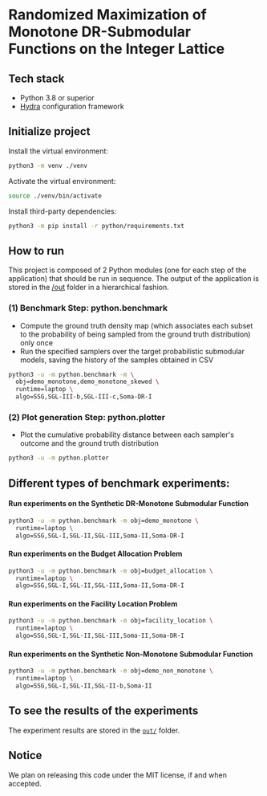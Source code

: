 # Randomized Maximization of Monotone DR-Submodular Functions on the Integer Lattice
## Tech stack

- Python 3.8 or superior
- [Hydra](https://hydra.cc) configuration framework

## Initialize project

Install the virtual environment:

```bash
python3 -m venv ./venv
```

Activate the virtual environment:

```bash
source ./venv/bin/activate
```

Install third-party dependencies:

```bash
python3 -m pip install -r python/requirements.txt
```

## How to run

This project is composed of 2 Python modules (one for each step of the application) that should be run in sequence.
The output of the application is stored in the [/out](/out) folder in a hierarchical fashion.

### (1) Benchmark Step: python.benchmark

- Compute the ground truth density map (which associates each subset to the probability of being sampled from the ground truth distribution) only once
- Run the specified samplers over the target probabilistic submodular models, saving the history of the samples obtained in CSV

```bash
python3 -u -m python.benchmark -m \
  obj=demo_monotone,demo_monotone_skewed \
  runtime=laptop \
  algo=SSG,SGL-III-b,SGL-III-c,Soma-DR-I
```

### (2) Plot generation Step: python.plotter

- Plot the cumulative probability distance between each sampler's outcome and the ground truth distribution

```bash
python3 -u -m python.plotter
```

## Different types of benchmark experiments:

#### Run experiments on the Synthetic DR-Monotone Submodular Function

```bash
python3 -u -m python.benchmark -m obj=demo_monotone \
  runtime=laptop \
  algo=SSG,SGL-I,SGL-II,SGL-III,Soma-II,Soma-DR-I
```

#### Run experiments on the Budget Allocation Problem

```bash
python3 -u -m python.benchmark -m obj=budget_allocation \
  runtime=laptop \
  algo=SSG,SGL-I,SGL-II,SGL-III,Soma-II,Soma-DR-I
```

#### Run experiments on the Facility Location Problem

```bash
python3 -u -m python.benchmark -m obj=facility_location \
  runtime=laptop \
  algo=SSG,SGL-I,SGL-II,SGL-III,Soma-II,Soma-DR-I
```

#### Run experiments on the Synthetic Non-Monotone Submodular Function

```bash
python3 -u -m python.benchmark -m obj=demo_non_monotone \
  runtime=laptop \
  algo=SSG,SGL-I,SGL-II,SGL-II-b,Soma-II
```

## To see the results of the experiments

The experiment results are stored in the [`out/`](out/) folder.

## Notice

We plan on releasing this code under the MIT license, if and when accepted.
